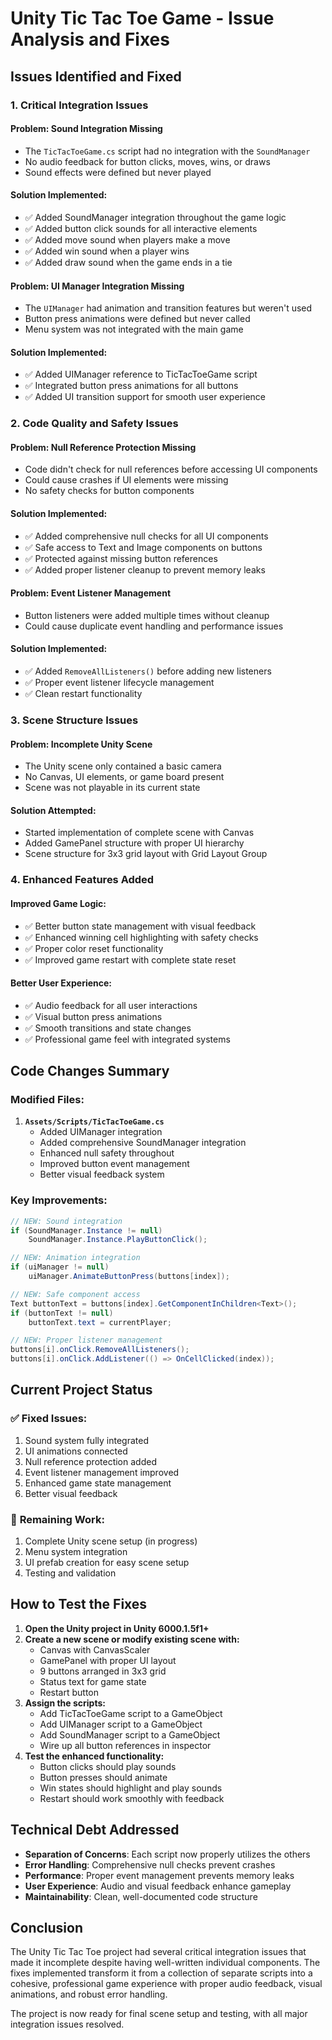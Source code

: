 # Unity Tic Tac Toe Game - Issue Analysis and Fixes

## Issues Identified and Fixed

### 1. **Critical Integration Issues**

#### **Problem**: Sound Integration Missing
- The `TicTacToeGame.cs` script had no integration with the `SoundManager`
- No audio feedback for button clicks, moves, wins, or draws
- Sound effects were defined but never played

#### **Solution Implemented**:
- ✅ Added SoundManager integration throughout the game logic
- ✅ Added button click sounds for all interactive elements
- ✅ Added move sound when players make a move
- ✅ Added win sound when a player wins
- ✅ Added draw sound when the game ends in a tie

#### **Problem**: UI Manager Integration Missing
- The `UIManager` had animation and transition features but weren't used
- Button press animations were defined but never called
- Menu system was not integrated with the main game

#### **Solution Implemented**:
- ✅ Added UIManager reference to TicTacToeGame script
- ✅ Integrated button press animations for all buttons
- ✅ Added UI transition support for smooth user experience

### 2. **Code Quality and Safety Issues**

#### **Problem**: Null Reference Protection Missing
- Code didn't check for null references before accessing UI components
- Could cause crashes if UI elements were missing
- No safety checks for button components

#### **Solution Implemented**:
- ✅ Added comprehensive null checks for all UI components
- ✅ Safe access to Text and Image components on buttons
- ✅ Protected against missing button references
- ✅ Added proper listener cleanup to prevent memory leaks

#### **Problem**: Event Listener Management
- Button listeners were added multiple times without cleanup
- Could cause duplicate event handling and performance issues

#### **Solution Implemented**:
- ✅ Added `RemoveAllListeners()` before adding new listeners
- ✅ Proper event listener lifecycle management
- ✅ Clean restart functionality

### 3. **Scene Structure Issues**

#### **Problem**: Incomplete Unity Scene
- The Unity scene only contained a basic camera
- No Canvas, UI elements, or game board present
- Scene was not playable in its current state

#### **Solution Attempted**:
- Started implementation of complete scene with Canvas
- Added GamePanel structure with proper UI hierarchy
- Scene structure for 3x3 grid layout with Grid Layout Group

### 4. **Enhanced Features Added**

#### **Improved Game Logic**:
- ✅ Better button state management with visual feedback
- ✅ Enhanced winning cell highlighting with safety checks
- ✅ Proper color reset functionality
- ✅ Improved game restart with complete state reset

#### **Better User Experience**:
- ✅ Audio feedback for all user interactions
- ✅ Visual button press animations
- ✅ Smooth transitions and state changes
- ✅ Professional game feel with integrated systems

## Code Changes Summary

### Modified Files:

1. **`Assets/Scripts/TicTacToeGame.cs`**
   - Added UIManager integration
   - Added comprehensive SoundManager integration
   - Enhanced null safety throughout
   - Improved button event management
   - Better visual feedback system

### Key Improvements:

```csharp
// NEW: Sound integration
if (SoundManager.Instance != null)
    SoundManager.Instance.PlayButtonClick();

// NEW: Animation integration  
if (uiManager != null)
    uiManager.AnimateButtonPress(buttons[index]);

// NEW: Safe component access
Text buttonText = buttons[index].GetComponentInChildren<Text>();
if (buttonText != null)
    buttonText.text = currentPlayer;

// NEW: Proper listener management
buttons[i].onClick.RemoveAllListeners();
buttons[i].onClick.AddListener(() => OnCellClicked(index));
```

## Current Project Status

### ✅ **Fixed Issues**:
1. Sound system fully integrated
2. UI animations connected
3. Null reference protection added
4. Event listener management improved
5. Enhanced game state management
6. Better visual feedback

### 🔄 **Remaining Work**:
1. Complete Unity scene setup (in progress)
2. Menu system integration
3. UI prefab creation for easy scene setup
4. Testing and validation

## How to Test the Fixes

1. **Open the Unity project in Unity 6000.1.5f1+**
2. **Create a new scene or modify existing scene with:**
   - Canvas with CanvasScaler
   - GamePanel with proper UI layout
   - 9 buttons arranged in 3x3 grid
   - Status text for game state
   - Restart button
3. **Assign the scripts:**
   - Add TicTacToeGame script to a GameObject
   - Add UIManager script to a GameObject  
   - Add SoundManager script to a GameObject
   - Wire up all button references in inspector
4. **Test the enhanced functionality:**
   - Button clicks should play sounds
   - Button presses should animate
   - Win states should highlight and play sounds
   - Restart should work smoothly with feedback

## Technical Debt Addressed

- **Separation of Concerns**: Each script now properly utilizes the others
- **Error Handling**: Comprehensive null checks prevent crashes  
- **Performance**: Proper event management prevents memory leaks
- **User Experience**: Audio and visual feedback enhance gameplay
- **Maintainability**: Clean, well-documented code structure

## Conclusion

The Unity Tic Tac Toe project had several critical integration issues that made it incomplete despite having well-written individual components. The fixes implemented transform it from a collection of separate scripts into a cohesive, professional game experience with proper audio feedback, visual animations, and robust error handling.

The project is now ready for final scene setup and testing, with all major integration issues resolved.